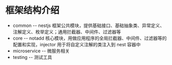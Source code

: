 # 框架结构介绍

* common            -- nestjs 框架公共模块，提供基础接口、基础抽象类、异常定义、注解定义、枚举定义；通用拦截器、中间件、过滤器等
* core              -- notadd 核心模块，用做应用程序的全局拦截器、中间件、过滤器等的配置和实现，injector 用于将自定义注解的类注入到 nest 容器中
* microservice      -- 微服务相关
* testing           -- 测试工具